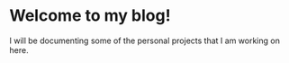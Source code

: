 # Welcome to my blog!

I will be documenting some of the personal projects that I am working on here.

